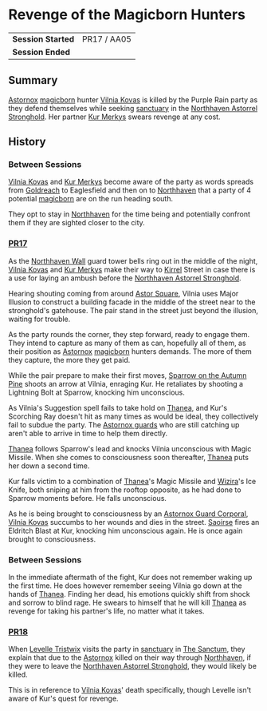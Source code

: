 # Revenge of the Magicborn Hunters

|||
| --- | --- |
| **Session Started** | PR17 / AA05 | storyline.2
| **Session Ended** | |

## Summary

[Astornox](../../../astarus/civilisations/kingdom-of-astor/organisations/astornox/astornox.md) [magicborn](../../../astarus/civilisations/kingdom-of-astor/magicborn.md) hunter [Vilnia Kovas](../../../astarus/people/vilnia-kovas.md) is killed by the Purple Rain party as they defend themselves while seeking [sanctuary](../../../astarus/civilisations/kingdom-of-astor/organisations/astorrel/sanctuary.md) in the [Northhaven Astorrel Stronghold](../../../astarus/places/strongholds/northhaven-astorrel-stronghold.md). Her partner [Kur Merkys](../../../astarus/people/kur-merkys.md) swears revenge at any cost.

## History

### Between Sessions

[Vilnia Kovas](../../../astarus/people/vilnia-kovas.md) and [Kur Merkys](../../../astarus/people/kur-merkys.md) become aware of the party as words spreads from [Goldreach](../../../astarus/civilisations/kingdom-of-astor/settlements/goldreach/README.md) to Eaglesfield and then on to [Northhaven](../../../astarus/places/cities/northhaven.md) that a party of 4 potential [magicborn](../../../astarus/civilisations/kingdom-of-astor/magicborn.md) are on the run heading south.

They opt to stay in [Northhaven](../../../astarus/places/cities/northhaven.md) for the time being and potentially confront them if they are sighted closer to the city.

### [PR17](../sessions/PR17.md)

As the [Northhaven Wall](../../../astarus/places/structures/northhaven-wall.md) guard tower bells ring out in the middle of the night, [Vilnia Kovas](../../../astarus/people/vilnia-kovas.md) and [Kur Merkys](../../../astarus/people/kur-merkys.md) make their way to [Kirrel](../../../astarus/gods/gods/kirrel.md) Street in case there is a use for laying an ambush before the [Northhaven Astorrel Stronghold](../../../astarus/places/strongholds/northhaven-astorrel-stronghold.md).

Hearing shouting coming from around [Astor Square](../../../astarus/places/structures/astor-square.md), Vilnia uses Major Illusion to construct a building facade in the middle of the street near to the stronghold's gatehouse. The pair stand in the street just beyond the illusion, waiting for trouble.

As the party rounds the corner, they step forward, ready to engage them. They intend to capture as many of them as can, hopefully all of them, as their position as [Astornox](../../../astarus/civilisations/kingdom-of-astor/organisations/astornox/astornox.md) [magicborn](../../../astarus/civilisations/kingdom-of-astor/magicborn.md) hunters demands. The more of them they capture, the more they get paid.

While the pair prepare to make their first moves, [Sparrow on the Autumn Pine](../../../astarus/people/sparrow-on-the-autumn-pine.md) shoots an arrow at Vilnia, enraging Kur. He retaliates by shooting a Lightning Bolt at Sparrow, knocking him unconscious.

As Vilnia's Suggestion spell fails to take hold on [Thanea](../../../astarus/people/thanea.md), and Kur's Scorching Ray doesn't hit as many times as would be ideal, they collectively fail to subdue the party. The [Astornox guards](../../../astarus/civilisations/kingdom-of-astor/organisations/astornox/ranks/1-guard.md) who are still catching up aren't able to arrive in time to help them directly.

[Thanea](../../../astarus/people/thanea.md) follows Sparrow's lead and knocks Vilnia unconscious with Magic Missile. When she comes to consciousness soon thereafter, [Thanea](../../../astarus/people/thanea.md) puts her down a second time.

Kur falls victim to a combination of [Thanea](../../../astarus/people/thanea.md)'s Magic Missile and [Wizira](../../../astarus/people/wizira.md)'s Ice Knife, both sniping at him from the rooftop opposite, as he had done to Sparrow moments before. He falls unconscious.

As he is being brought to consciousness by an [Astornox Guard Corporal](../../../astarus/civilisations/kingdom-of-astor/organisations/astornox/ranks/2-guard-corporal.md), [Vilnia Kovas](../../../astarus/people/vilnia-kovas.md) succumbs to her wounds and dies in the street. [Saoirse](../../../astarus/people/saoirse.md) fires an Eldritch Blast at Kur, knocking him unconscious again. He is once again brought to consciousness.

### Between Sessions

In the immediate aftermath of the fight, Kur does not remember waking up the first time. He does however remember seeing Vilnia go down at the hands of [Thanea](../../../astarus/people/thanea.md). Finding her dead, his emotions quickly shift from shock and sorrow to blind rage. He swears to himself that he will kill [Thanea](../../../astarus/people/thanea.md) as revenge for taking his partner's life, no matter what it takes.

### [PR18](../sessions/PR18.md)

When [Levelle Tristwix](../../../astarus/people/levelle-tristwix.md) visits the party in [sanctuary](../../../astarus/civilisations/kingdom-of-astor/organisations/astorrel/sanctuary.md) in [The Sanctum](../../../astarus/places/buildings/the-sanctum.md), they explain that due to the [Astornox](../../../astarus/civilisations/kingdom-of-astor/organisations/astornox/astornox.md) killed on their way through [Northhaven](../../../astarus/places/cities/northhaven.md), if they were to leave the [Northhaven Astorrel Stronghold](../../../astarus/places/strongholds/northhaven-astorrel-stronghold.md), they would likely be killed.

This is in reference to [Vilnia Kovas](../../../astarus/people/vilnia-kovas.md)' death specifically, though Levelle isn't aware of Kur's quest for revenge.
